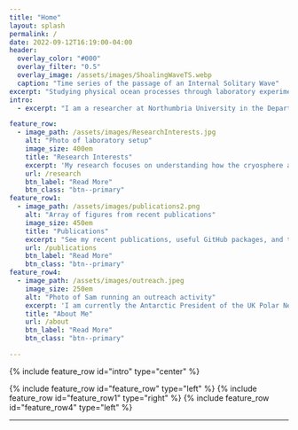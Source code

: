 ```yaml
---
title: "Home"
layout: splash
permalink: /
date: 2022-09-12T16:19:00-04:00
header:
  overlay_color: "#000"
  overlay_filter: "0.5"
  overlay_image: /assets/images/ShoalingWaveTS.webp
  caption: "Time series of the passage of an Internal Solitary Wave"
excerpt: "Studying physical ocean processes through laboratory experiments and lab-scale simulations."
intro: 
  - excerpt: "I am a researcher at Northumbria University in the Department of Geography and Environmental Sciences. I have an interest in understanding the physical processes in the ocean, and how they interact with different elements of the earth system. In particular, I research the processes surrounding the ice in the polar oceans, investigating the interactions between ice shelves ice and buoyant meltwater plumes in the laboratory (and laboratory scale numerical modelling)."

feature_row:
  - image_path: /assets/images/ResearchInterests.jpg
    alt: "Photo of laboratory setup"
    image_size: 400em
    title: "Research Interests"
    excerpt: 'My research focuses on understanding how the cryosphere and oceans interact in a variety of scales. Currently my focus is on understanding ice shelf ocean interactions by conducting experiments in a laboratory setting. My PhD Project, "Experimental and Numerical Simulations of Boundary Effects on Internal Solitary Waves” employed a process-based approach. This project investigates how oceanic internal solitary waves (which are waves travel along density interfaces within the water column, and act in a “solitary” manner) interacts with sea ice. This was primarily a laboratory based study, utilising a 7m long flume tank in our laboratory, complelemeted  with numerical simulations. Within all of these studies, diapycnal mixing of fluids is an important process to understand, and I have worked on tools to better understand this.'
    url: /research
    btn_label: "Read More"
    btn_class: "btn--primary"
feature_row1:
  - image_path: /assets/images/publications2.png
    alt: "Array of figures from recent publications"
    image_size: 450em
    title: "Publications"
    excerpt: "See my recent publications, useful GitHub packages, and talks"
    url: /publications
    btn_label: "Read More"
    btn_class: "btn--primary"
feature_row4:
  - image_path: /assets/images/outreach.jpeg
    image_size: 250em
    alt: "Photo of Sam running an outreach activity"
    excerpt: 'I am currently the Antarctic President of the UK Polar Network ([UKPN](https://polarnetwork.org/)), organising training, networking, education and outreach opportunities to support the next generation of early career polar researchers. I have outreach experience delivering sessions and organising larger projects as part of the ONE Planet Outreach project. In my spare time, I am a keen trombone player, playing with a local 2nd section brass band, Felling Band, and acting as charity trustee of the [UniBrass Foundation](https://www.unibrass.co.uk) to support university level brass banding.'
    title: "About Me"
    url: /about
    btn_label: "Read More"
    btn_class: "btn--primary"

---
```


{% include feature_row id="intro" type="center" %}

{% include feature_row id="feature_row" type="left" %}
{% include feature_row id="feature_row1" type="right" %}
{% include feature_row id="feature_row4" type="left" %}

---

